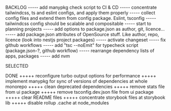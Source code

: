 BACKLOG
----- add manypkg check script to CI & CD
----- concentrate tailwindcss, ts and eslint configs, and apply them properly
----- collect config files and extend them from config package. Eslint, tsconfig
----- tailwindcss config should be scalable and compositable
----- start to planning projects
----- add options to package.json as author, git, licence...
----- add package.json attributes of OpenSource stuff. Like author, repo, licence (look into nestjs project packages)
----- activate changeset
----- fix github workflows
----- add "tsc --noEmit" for typecheck script (package.json-?, github workflow)
----- rearrange dependency lists of apps, packages
----- add nvm

SELECTED

DONE
+++++ reconfigure turbo output options for performance
+++++ implement manypkg for sync of versions of dependencies at whole monorepo
+++++ clean deprecated dependencies
+++++ remove stats file from ui package
+++++ remove tsconfig.dev.json file from ui package
+++++ clear README files
+++++ concentrate storybook files at storybook lib
+++++ disable rollup .cache at node_modules
